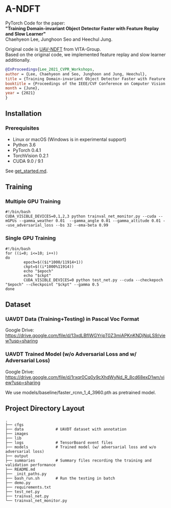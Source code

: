 # A-NDFT

PyTorch Code for the paper:  
**"Training Domain-invariant Object Detector Faster with Feature Replay and Slow Learner"**  
Chaehyeon Lee, Junghoon Seo and Heechul Jung.

Original code is [UAV-NDFT](https://github.com/VITA-Group/UAV-NDFT) from VITA-Group.  
Based on the original code, we implemented feature replay and slow learner additionally.

```BibTex
@InProceedings{Lee_2021_CVPR_Workshops,
author = {Lee, Chaehyeon and Seo, Junghoon and Jung, Heechul},
title = {Training Domain-invariant Object Detector Faster with Feature Replay and Slow Learner},
booktitle = {Proceedings of the IEEE/CVF Conference on Computer Vision and Pattern Recognition (CVPR) Workshops},
month = {June},
year = {2021}
}
```

## Installation
### Prerequisites
- Linux or macOS (Windows is in experimental support)
- Python 3.6
- PyTorch 0.4.1
- TorchVision 0.2.1
- CUDA 9.0 / 9.1

See [get_started.md](docs/get_started.md).

## Training
### Multiple GPU Training
```{r, engine='bash', count_lines}
#!/bin/bash
CUDA_VISIBLE_DEVICES=0,1,2,3 python trainval_net_monitor.py --cuda --mGPUs --gamma_weather 0.01  --gamma_angle 0.01 --gamma_altitude 0.01 --use_adversarial_loss --bs 32 --ema-beta 0.99 
```

### Single GPU Training
```{r, engine='bash', count_lines}
#!/bin/bash
for ((i=0; i<=10; i++))
do
        epoch=$(($i*1000/11914+1))
        ckpt=$((i*1000%11914))
        echo "$epoch"
        echo "$ckpt"
        CUDA_VISIBLE_DEVICES=0 python test_net.py --cuda --checkepoch "$epoch" --checkpoint "$ckpt" --gamma 0.5
done

```


## Dataset
### UAVDT Data (Training+Testing) in Pascal Voc Format
Google Drive: https://drive.google.com/file/d/13xdLBfIWGYrjpT0Z3miAPKnKNDjNqLS9/view?usp=sharing

### UAVDT Trained Model (w/o Adversarial Loss and w/ Adversarial Loss)
Google Drive: https://drive.google.com/file/d/1rxqr0Cq0y9cXhdWyNd_R_8cd68exD1wn/view?usp=sharing

We use models/baseline/faster_rcnn_1_4_3960.pth as pretrained model.


## Project Directory Layout
```
.
├── cfgs
├── data              # UAVDT dataset with annotation
├── images
├── lib
├── logs              # TensorBoard event files
├── models            # Trained model (w/ adversarial loss and w/o adversarial loss)
├── output
├── summaries         # Summary files recording the training and validation performance
├── README.md
├── _init_paths.py
├── bash_run.sh       # Run the testing in batch
├── demo.py
├── requirements.txt
├── test_net.py
├── trainval_net.py
└── trainval_net_monitor.py
```
